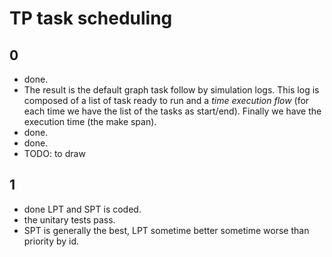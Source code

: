 # TP task scheduling

## 0

- done.
- The result is the default graph task follow by simulation logs. This log is composed of a list of task ready to run and a *time execution flow* (for each time we have the list of the tasks as start/end). Finally we have the execution time (the make span).
- done.
- done.
- TODO: to draw

## 1

- done LPT and SPT is coded.
- the unitary tests pass.
- SPT is generally the best, LPT sometime better sometime worse than priority by id.


